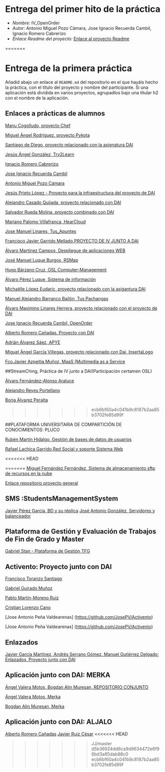 
# Entrega del primer hito de la práctica

- *Nombre:* IV_OpenOrder
- *Autor:* Antonio Miguel Pozo Cámara, Jose Ignacio Recuerda Cambil, Ignacio Romero Cabrerizo
- *Enlace Readme del proyecto:* [Enlace al proyecto Readme](https://github.com/ignaciorecuerda/IV_OpenOrder/blob/master/README.md)

=======
# Entrega de la primera práctica

Añadid abajo un enlace al `README.md` del repositorio en el que hayáis hecho la práctica, con el título del proyecto y nombre del participante. Si una aplicación está dividida en varios proyectos, agrupadlos bajo una titular h2 con el nombre de la aplicación.

## Enlaces a prácticas de alumnos

[Manu Cogolludo, proyecto Chef](https://github.com/Makova/Proyecto-IV-2015-16)

[Miguel Ángel Rodríguez, proyecto Pykota](https://github.com/miguelangelrdguez/IV/blob/master/Readme.md)

[Santiago de Diego, proyecto relacionado con la asignatura DAI](https://github.com/santidediego/Proyecto-IV)

[Jesús Ángel González, Try2Learn](https://github.com/jesusgn90/Try-2-Learn)

[Ignacio Romero Cabrerizo](https://github.com/ignaciorecuerda/IV_OpenOrder/blob/master/README.md)

[Jose Ignacio Recuerda Cambil](https://github.com/ignaciorecuerda/IV_OpenOrder/blob/master/README.md)

[Antonio Miguel Pozo Cámara](https://github.com/ignaciorecuerda/IV_OpenOrder/blob/master/README.md)

[Jesús Prieto López - Proyecto para la infraestructura del proyecto de DAI](https://github.com/JesGor/Proyecto-IV-DAI)

[Alejandro Casado Quijada, proyecto relacionado con DAI](https://github.com/acasadoquijada/IV)

[Salvador Rueda Molina, proyecto combinado con DAI](https://github.com/srmf9/Proyecto-IV)

[Mariano Palomo Villafranca, HearCloud](https://github.com/mpvillafranca/IV-DAI_HearCloud)

[Jose Manuel Linares, Tus_Apuntes](https://github.com/koji3/tus_apuntes)

[Francisco Javier Garrido Mellado,PROYECTO DE IV JUNTO A DAI](https://github.com/javiergarridomellado/IV_javiergarridomellado)

[Álvaro Martínez Campos, Despliegue de aplicaciones WEB](https://github.com/bott17/IV_infraestructura/blob/master/README.md)

[José Manuel Luque Burgos, RSMap](http://luqueburgosjm.github.io/RSMap/)

[Hugo Bárzano Cruz, OSL Computer-Management](https://github.com/hugobarzano/osl-computer-management)

[Álvaro Pérez Luque, Sistema de información](https://github.com/alvaro-gr/proyecto-IV)

[Michaëlle López Eudaric, proyecto relacionado con la asigantura DAI](https://github.com/Eudaric/IV-DAI/blob/master/README.md)

[Manuel Alejandro Barranco Bailón, Tus Pachangas](https://github.com/mabarrbai/TusPachangas/blob/master/README.md)

[Álvaro Maximino Linares Herrera, proyecto relacionado con el proyecto de DAI](https://github.com/Lynares/proyecto-IV/blob/master/README.md)

[Jose Ignacio Recuerda Cambil, OpenOrder](https://github.com/ignaciorecuerda/IV_OpenOrder/blob/master/README.md)

[Alberto Romero Cañadas. Proyecto con DAI](https://github.com/sn1k/PROYECTO-IV/blob/master/README.md)


[Adrián Álvarez Sáez, APYE](https://github.com/adalsa91/Proyecto-IV/blob/master/README.md)

[Miguel Ángel García Villegas, proyecto relacionado con Dai, InsertaLogo](https://github.com/magvugr/InsertaLogo.git)  

[Fco.Javier Azpeitia Muñoz, MaaS (Multimedia as a Service](https://github.com/azpe/My_IV/tree/master/Proyecto%2015_16)


##StreamChing, Práctica de IV junto a DAI(Participación certamen OSL)

[Álvaro Fernández-Alonso Araluce](https://github.com/araluce/StreamChin-2015-2016)

[Alejandro Reyes Portellano](https://github.com/reyic/StreamChing-2015-16)

[Borja Álvarez Peralta](https://github.com/0rfeo/StreamChing-2015-16)

>>>>>>> ecb6bf60a4c041b9c8187b2aa85b3702fe85d99f

##PLATAFORMA UNIVERSITARIA DE COMPARTICIÓN DE CONOCIMIENTOS: PLUCO

[Rubén Martín Hidalgo, Gestión de bases de datos de usuarios](https://github.com/romilgildo/IV-PLUCO-RMH)

[Rafael Lachica Garrido,Red Social y soporte Sistema Web](https://github.com/rafaellg8/IV-PLUCO-RLG/blob/master/README.md)

<<<<<<< HEAD

=======
[Miguel Fernández Fernández, Sistema de almacenamiento sftp de recursos en la nube](https://github.com/migueib17/IV-PLUCO-MFF)

[Enlace repositorio proyecto general](https://github.com/romilgildo/Proyecto-IV)

## SMS :StudentsManagementSystem
[Javier Pérez García, BD y su réplica](https://github.com/neon520/SMS-BDyReplica)
[José Antonio González, Servidores y balanceador](https://github.com/JA-Gonz/SMS_Servidores_Balanceador)

## Plataforma de Gestión y Evaluación de Trabajos de Fin de Grado y Master

[Gabriel Stan - Plataforma de Gestión TFG](https://github.com/gabriel-stan/gestion-tfg)

## Activento: Proyecto junto con DAI

[Francisco Toranzo Santiago](https://github.com/toranzo/Activento)

[Gabriel Guirado Muñoz](https://github.com/gabrigm/Activento)

[Pablo Martín-Moreno Ruiz](https://github.com/pmmre/Activento)

[Cristian Lorenzo Cano](https://github.com/crlorenzo7/Activento)

[Jose Antonio Peña Valdearenas] (https://github.com/JosePV/Activento)

[Jose Antonio Peña Valdearenas] (https://github.com/JosePV/Activento)

## Enlazados

[Javier García Martínez, Andrés Serrano Gómez, Manuel Gutiérrez Delgado: Enlazados, Proyecto junto con DAI](https://github.com/javiergama8/Proyecto-IV)



## Aplicación junto con DAI: MERKA

[Ángel Valera Motos, Bogdan Alin Muresan, REPOSITORIO CONJUNTO](https://github.com/ProyectoIV-DAI/ProyectoIV-Modulo-Principal.git)

[Ángel Valera Motos, Merka](https://github.com/AngelValera/proyectoIV-Modulo-1.git)


[Bogdan Alin Muresan, Merka](https://github.com/bogdananas/proyectoIV-modulo2/blob/master/README.md)


## Aplicación junto con DAI: ALJALO
[Alberto Romero Cañadas](https://github.com/sn1k/PROYECTO-IV)
[Javier Ruiz César](https://github.com/javiexfiliana7/PROYECTO-IV.git)
<<<<<<< HEAD


>>>>>>> JJ/master
>>>>>>> d5b36924dd6ca9d9634472e6f96bd3a85dab88c0
>>>>>>> ecb6bf60a4c041b9c8187b2aa85b3702fe85d99f
